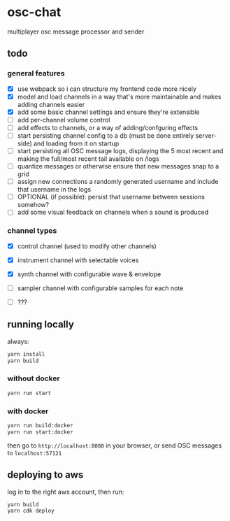 # osc-chat

multiplayer osc message processor and sender

## todo

### general features

- [x] use webpack so i can structure my frontend code more nicely
- [x] model and load channels in a way that's more maintainable and makes adding channels easier
- [x] add some basic channel settings and ensure they're extensible
- [ ] add per-channel volume control
- [ ] add effects to channels, or a way of adding/confguring effects
- [ ] start persisting channel config to a db (must be done entirely server-side) and loading from it on startup
- [ ] start persisting all OSC message logs, displaying the 5 most recent and making the full/most recent tail available on /logs
- [ ] quantize messages or otherwise ensure that new messages snap to a grid
- [ ] assign new connections a randomly generated username and include that username in the logs
- [ ] OPTIONAL (if possible): persist that username between sessions somehow?
- [ ] add some visual feedback on channels when a sound is produced

### channel types

- [x] control channel (used to modify other channels)
- [x] instrument channel with selectable voices
- [x] synth channel with configurable wave & envelope
- [ ] sampler channel with configurable samples for each note
- [ ] ???


## running locally

always:
```bash
yarn install
yarn build
```

### without docker

```bash
yarn run start
```

### with docker

```bash
yarn run build:docker
yarn run start:docker
```


then go to `http://localhost:8080` in your browser, or send OSC messages to `localhost:57121`

## deploying to aws

log in to the right aws account, then run:

```bash
yarn build
yarn cdk deploy
```

